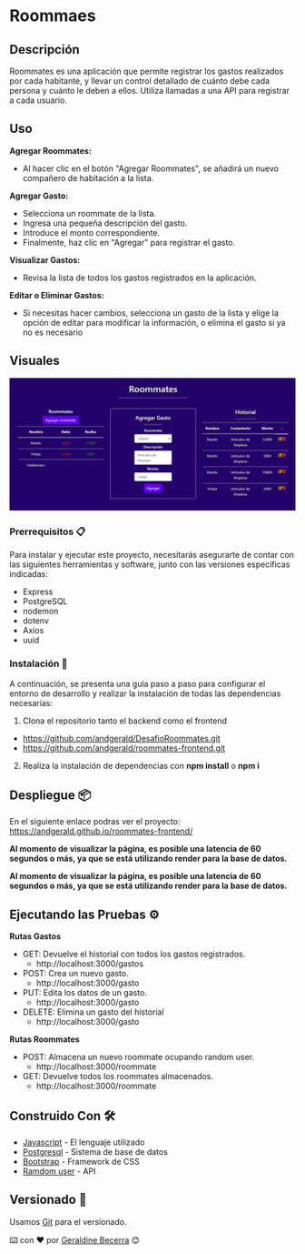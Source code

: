 # Roommaes 

## Descripción
Roommates es una aplicación que permite registrar los gastos realizados por cada habitante, y llevar un control detallado de cuánto debe cada persona y cuánto le deben a ellos. Utiliza llamadas a una API para registrar a cada usuario.

## Uso
**Agregar Roommates:**
- Al hacer clic en el botón "Agregar Roommates", se añadirá un nuevo compañero de habitación a la lista.

**Agregar Gasto:**
- Selecciona un roommate de la lista.
- Ingresa una pequeña descripción del gasto.
- Introduce el monto correspondiente.
- Finalmente, haz clic en "Agregar" para registrar el gasto.

**Visualizar Gastos:**
- Revisa la lista de todos los gastos registrados en la aplicación.

**Editar o Eliminar Gastos:**
- Si necesitas hacer cambios, selecciona un gasto de la lista y elige la opción de editar para modificar la información, o elimina el gasto si ya no es necesario

## Visuales
![Roommates](https://github.com/andgerald/roommates-frontend/blob/main/roommates.PNG)

### Prerrequisitos 📋
Para instalar y ejecutar este proyecto, necesitarás asegurarte de contar con las siguientes herramientas y software, junto con las versiones específicas indicadas:
- Express
- PostgreSQL
- nodemon
- dotenv
- Axios
- uuid

### Instalación 🔧
A continuación, se presenta una guía paso a paso para configurar el entorno de desarrollo y realizar la instalación de todas las dependencias necesarias:
1. Clona el repositorio  tanto el backend como el frontend
  - https://github.com/andgerald/DesafioRoommates.git
  - https://github.com/andgerald/roommates-frontend.git
2. Realiza la instalación de dependencias con **npm install** o **npm i**

## Despliegue 📦
En el siguiente enlace podras ver el proyecto: 
https://andgerald.github.io/roommates-frontend/

**Al momento de visualizar la página, es posible una latencia de 60 segundos o más, ya que se está utilizando render para la base de datos.**

**Al momento de visualizar la página, es posible una latencia de 60 segundos o más, ya que se está utilizando render para la base de datos.**
## Ejecutando las Pruebas ⚙️
 **Rutas Gastos**
-  GET: Devuelve el historial con todos los gastos registrados.
    -   http://localhost:3000/gastos
-  POST: Crea un  nuevo gasto.
    -  http://localhost:3000/gasto
-  PUT: Edita los datos de un gasto.
    -  http://localhost:3000/gasto
-  DELETE: Elimina un gasto del historial
    -  http://localhost:3000/gasto

 **Rutas Roommates**
-  POST: Almacena un nuevo roommate ocupando random user.
    -  http://localhost:3000/roommate
-  GET: Devuelve todos los roommates almacenados.
    -  http://localhost:3000/roommate

## Construido Con 🛠️
- [Javascript](https://developer.mozilla.org/es/docs/Web/JavaScript) - El lenguaje utilizado
- [Postgresql](https://www.postgresql.org) - Sistema de base de datos
- [Bootstrap](https://getbootstrap.com/docs/5.3/getting-started/introduction/) - Framework de CSS
- [Ramdom user](https://randomuser.me/api) - API

## Versionado 📌

Usamos [Git](https://git-scm.com) para el versionado.



⌨️ con ❤️ por [Geraldine Becerra](https://github.com/andgerald) 😊
